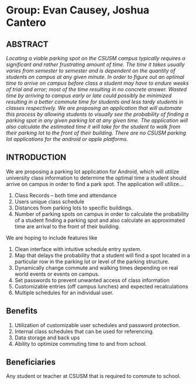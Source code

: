 # Group: Evan Causey, Joshua Cantero
## ABSTRACT

*Locating a viable parking spot on the CSUSM campus typically requires a significant and rather frustrating amount of time. The time it takes usually varies from semester to semester and is dependent on the quantity of students on campus at any given minute. In order to figure out an optimal time to arrive on campus before class a student may have to endure weeks of trial and error; most of the time resulting in no concrete answer. Wasted time by arriving to campus early or late could possibly be minimized resulting in a better commute time for students and less tardy students in classes respectively.  We are proposing an application that will automate this process by allowing students to visually see the probability of finding a parking spot in any given parking lot at any given time. The application will also calculate the estimated time it will take for the student to walk from their parking lot to the front of their building. There are no CSUSM parking lot applications for the android or apple platforms.*

## INTRODUCTION

We are proposing a parking lot application for Android, which will utilize university class information to determine the optimal time a student should arrive on campus in order to find a park spot. The application will utilize…
1. Class Records – both time and attendance 
1. Users unique class schedule  
1. Distances from parking lots to specific buildings.
1. Number of parking spots on campus
in order to calculate the probability of a student finding a parking spot and also calculate an approximated time are arrival to the front of their building.

We are hoping to include features like
1. Clean interface with intuitive schedule entry system.
1. Map that delays the probability that a student will find a spot located in a particular row in the parking lot or level of the parking structure.
1. Dynamically change commute and walking times depending on real world events or events on campus. 
1. Set passwords to prevent unwanted access of class information
1. Customizable entries (off campus lunches) and expected recalculations
1. Multiple schedules for an individual user.

## Benefits
1. Utilization of customizable user schedules and password protection.
1. Internal class schedules that can be used for referencing.
1. Data storage and back ups
1. Ability to optimize commuting time to and from school.

## Beneficiaries
Any student or teacher at CSUSM that is required to commute to school.

